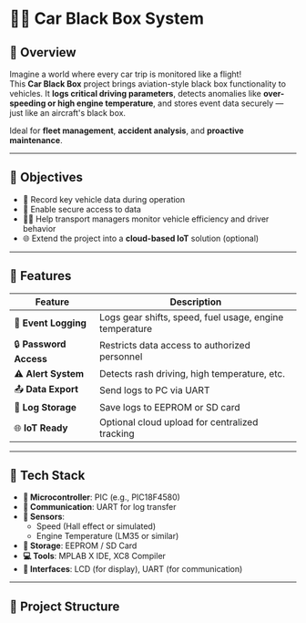 # 🚗💡 Car Black Box System




## 🧭 Overview

Imagine a world where every car trip is monitored like a flight!  
This **Car Black Box** project brings aviation-style black box functionality to vehicles. It **logs critical driving parameters**, detects anomalies like **over-speeding or high engine temperature**, and stores event data securely — just like an aircraft's black box.

Ideal for **fleet management**, **accident analysis**, and **proactive maintenance**.

---

## 🎯 Objectives

- 📌 Record key vehicle data during operation
- 🔐 Enable secure access to data
- 🧑‍💼 Help transport managers monitor vehicle efficiency and driver behavior
- 🌐 Extend the project into a **cloud-based IoT** solution (optional)

---

## 🚦 Features

| Feature                | Description |
|------------------------|-------------|
| 🧾 **Event Logging**   | Logs gear shifts, speed, fuel usage, engine temperature |
| 🔒 **Password Access** | Restricts data access to authorized personnel |
| ⚠️ **Alert System**    | Detects rash driving, high temperature, etc. |
| 📤 **Data Export**     | Send logs to PC via UART |
| 📁 **Log Storage**     | Save logs to EEPROM or SD card |
| 🌐 **IoT Ready**       | Optional cloud upload for centralized tracking |

---

## 🧰 Tech Stack

- **🧠 Microcontroller**: PIC (e.g., PIC18F4580)
- **💬 Communication**: UART for log transfer
- **📡 Sensors**:
  - Speed (Hall effect or simulated)
  - Engine Temperature (LM35 or similar)
- **💾 Storage**: EEPROM / SD Card
- **💻 Tools**: MPLAB X IDE, XC8 Compiler
- **🔌 Interfaces**: LCD (for display), UART (for communication)

---

## 📂 Project Structure

